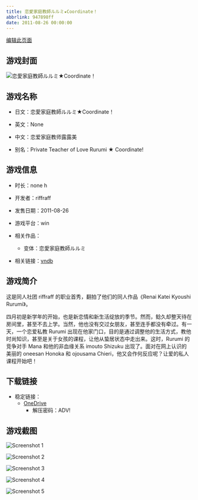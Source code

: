 ```yaml
---
title: 恋愛家庭教師ルルミ★Coordinate！
abbrlink: 947898ff
date: 2011-08-26 00:00:00
---
```

[编辑此页面](https://github.com/ACG-3/ADV3-source/blob/main/source/_posts/games/%E6%81%8B%E6%84%9B%E5%AE%B6%E5%BA%AD%E6%95%99%E5%B8%AB%E3%83%AB%E3%83%AB%E3%83%9F%E2%98%85Coordinate%EF%BC%81.md)

## 游戏封面

![恋愛家庭教師ルルミ★Coordinate！](https://pan.timero.xyz/onedrive/img_lib_001/%E6%81%8B%E6%84%9B%E5%AE%B6%E5%BA%AD%E6%95%99%E5%B8%AB%E3%83%AB%E3%83%AB%E3%83%9F%E2%98%85Coordinate%EF%BC%81_cover.avif)


## 游戏名称

- 日文：恋愛家庭教師ルルミ★Coordinate！
- 英文：None
- 中文：恋爱家庭教师露露美

- 别名：Private Teacher of Love Rurumi ★ Coordinate!


## 游戏信息

- 时长：none h
- 开发者：riffraff
- 发售日期：2011-08-26
- 游戏平台：win
- 相关作品：
   - 变体：恋愛家庭教師ルルミ

- 相关链接：[vndb](https://vndb.org/v7101)


## 游戏简介

这是同人社团 riffraff 的职业首秀，翻拍了他们的同人作品《Renai Katei Kyoushi Rurumi》。

四月初是新学年的开始，也是新恋情和新生活绽放的季节。然而，鲶久却整天待在房间里，甚至不去上学。当然，他也没有交过女朋友，甚至连手都没有牵过。有一天，一个恋爱私教 Rurumi 出现在他家门口，目的是通过调整他的生活方式，教他时尚知识，甚至是关于女孩的课程，让他从蛰居状态中走出来。这时，Rurumi 的竞争对手 Mana 和他的非血缘关系 imouto Shizuku 出现了。面对在网上认识的美丽的 oneesan Honoka 和 ojousama Chieri，他又会作何反应呢？让爱的私人课程开始吧！




## 下载链接

- 稳定链接：
    - [OneDrive](https://pan.timero.xyz/onedrive/adv_lib_001/%E6%81%8B%E6%84%9B%E5%AE%B6%E5%BA%AD%E6%95%99%E5%B8%AB%E3%83%AB%E3%83%AB%E3%83%9F%E2%98%85Coordinate%EF%BC%81)
        - 解压密码：ADV!



## 游戏截图


![Screenshot 1](https://pan.timero.xyz/onedrive/img_lib_001/%E6%81%8B%E6%84%9B%E5%AE%B6%E5%BA%AD%E6%95%99%E5%B8%AB%E3%83%AB%E3%83%AB%E3%83%9F%E2%98%85Coordinate%EF%BC%81_Screenshot_1.avif)

![Screenshot 2](https://pan.timero.xyz/onedrive/img_lib_001/%E6%81%8B%E6%84%9B%E5%AE%B6%E5%BA%AD%E6%95%99%E5%B8%AB%E3%83%AB%E3%83%AB%E3%83%9F%E2%98%85Coordinate%EF%BC%81_Screenshot_2.avif)

![Screenshot 3](https://pan.timero.xyz/onedrive/img_lib_001/%E6%81%8B%E6%84%9B%E5%AE%B6%E5%BA%AD%E6%95%99%E5%B8%AB%E3%83%AB%E3%83%AB%E3%83%9F%E2%98%85Coordinate%EF%BC%81_Screenshot_3.avif)

![Screenshot 4](https://pan.timero.xyz/onedrive/img_lib_001/%E6%81%8B%E6%84%9B%E5%AE%B6%E5%BA%AD%E6%95%99%E5%B8%AB%E3%83%AB%E3%83%AB%E3%83%9F%E2%98%85Coordinate%EF%BC%81_Screenshot_4.avif)

![Screenshot 5](https://pan.timero.xyz/onedrive/img_lib_001/%E6%81%8B%E6%84%9B%E5%AE%B6%E5%BA%AD%E6%95%99%E5%B8%AB%E3%83%AB%E3%83%AB%E3%83%9F%E2%98%85Coordinate%EF%BC%81_Screenshot_5.avif)

